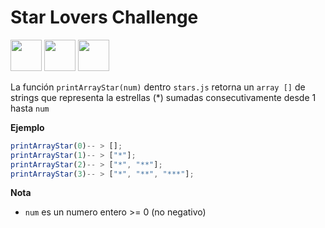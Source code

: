 # Star Lovers Challenge

<img src="https://i2.wp.com/data.whicdn.com/images/220555186/original.gif" width="50px" height="50px" />
<img src="https://i2.wp.com/data.whicdn.com/images/220555186/original.gif" width="50px" height="50px" />
<img src="https://i2.wp.com/data.whicdn.com/images/220555186/original.gif" width="50px" height="50px" />

La función `printArrayStar(num)` dentro `stars.js` retorna un `array []` de strings que representa la estrellas (\*) sumadas consecutivamente desde 1 hasta `num`

**Ejemplo**

```js
printArrayStar(0)-- > [];
printArrayStar(1)-- > ["*"];
printArrayStar(2)-- > ["*", "**"];
printArrayStar(3)-- > ["*", "**", "***"];
```

**Nota**

- `num` es un numero entero >= 0 (no negativo)
